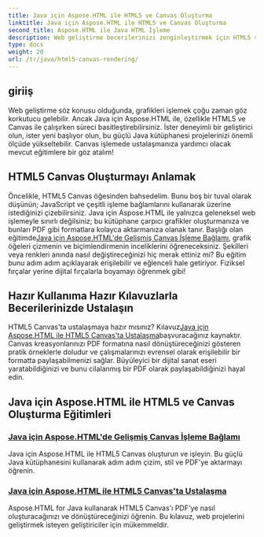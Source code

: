 ```yaml
---
title: Java için Aspose.HTML ile HTML5 ve Canvas Oluşturma
linktitle: Java için Aspose.HTML ile HTML5 ve Canvas Oluşturma
second_title: Aspose.HTML ile Java HTML İşleme
description: Web geliştirme becerilerinizi zenginleştirmek için HTML5 ve Canvas işlemeyi kapsayan Aspose.HTML for Java ile ilgili kapsamlı eğitimleri keşfedin.
type: docs
weight: 20
url: /tr/java/html5-canvas-rendering/
---
```

## giriiş

Web geliştirme söz konusu olduğunda, grafikleri işlemek çoğu zaman göz korkutucu gelebilir. Ancak Java için Aspose.HTML ile, özellikle HTML5 ve Canvas ile çalışırken süreci basitleştirebilirsiniz. İster deneyimli bir geliştirici olun, ister yeni başlıyor olun, bu güçlü Java kütüphanesi projelerinizi önemli ölçüde yükseltebilir. Canvas işlemede ustalaşmanıza yardımcı olacak mevcut eğitimlere bir göz atalım!

## HTML5 Canvas Oluşturmayı Anlamak

Öncelikle, HTML5 Canvas öğesinden bahsedelim. Bunu boş bir tuval olarak düşünün; JavaScript ve çeşitli işleme bağlamlarını kullanarak üzerine istediğinizi çizebilirsiniz. Java için Aspose.HTML ile yalnızca geleneksel web işlemeyle sınırlı değilsiniz; bu kütüphane çarpıcı grafikler oluşturmanıza ve bunları PDF gibi formatlara kolayca aktarmanıza olanak tanır. Başlığı olan eğitimde[Java için Aspose.HTML'de Gelişmiş Canvas İşleme Bağlamı](./advanced-canvas-rendering-context/), grafik öğeleri çizmenin ve biçimlendirmenin inceliklerini öğreneceksiniz. Şekilleri veya renkleri anında nasıl değiştireceğinizi hiç merak ettiniz mi? Bu eğitim bunu adım adım açıklayarak erişilebilir ve eğlenceli hale getiriyor. Fiziksel fırçalar yerine dijital fırçalarla boyamayı öğrenmek gibi!

## Hazır Kullanıma Hazır Kılavuzlarla Becerilerinizde Ustalaşın

 HTML5 Canvas'ta ustalaşmaya hazır mısınız? Kılavuz[Java için Aspose.HTML ile HTML5 Canvas'ta Ustalaşma](./html5-canvas/)başvuracağınız kaynaktır. Canvas kreasyonlarınızı PDF formatına nasıl dönüştüreceğinizi gösteren pratik örneklerle doludur ve çalışmalarınızı evrensel olarak erişilebilir bir formatta paylaşabilmenizi sağlar. Büyüleyici bir dijital sanat eseri yaratabildiğinizi ve bunu cilalanmış bir PDF olarak paylaşabildiğinizi hayal edin.

## Java için Aspose.HTML ile HTML5 ve Canvas Oluşturma Eğitimleri
### [Java için Aspose.HTML'de Gelişmiş Canvas İşleme Bağlamı](./advanced-canvas-rendering-context/)
Java için Aspose.HTML ile HTML5 Canvas oluşturun ve işleyin. Bu güçlü Java kütüphanesini kullanarak adım adım çizim, stil ve PDF'ye aktarmayı öğrenin.
### [Java için Aspose.HTML ile HTML5 Canvas'ta Ustalaşma](./html5-canvas/)
Aspose.HTML for Java kullanarak HTML5 Canvas'ı PDF'ye nasıl oluşturacağınızı ve dönüştüreceğinizi öğrenin. Bu kılavuz, web projelerini geliştirmek isteyen geliştiriciler için mükemmeldir.